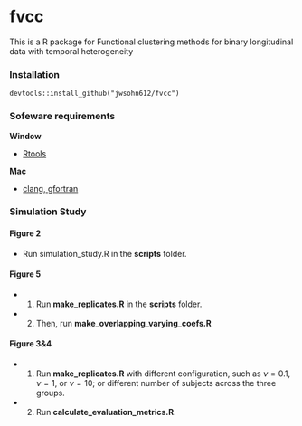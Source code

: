 # fvcc

This is a R package for Functional clustering methods for binary longitudinal data with temporal heterogeneity

### Installation
```
devtools::install_github("jwsohn612/fvcc")
```

### Sofeware requirements
**Window**
  - [Rtools](https://cran.r-project.org/bin/windows/Rtools/)

**Mac**
  - [clang, gfortran](https://cran.r-project.org/bin/macosx/tools/)


### Simulation Study 

#### Figure 2
- Run simulation_study.R in the **scripts** folder. 

#### Figure 5
- 1. Run **make_replicates.R** in the **scripts** folder. 
- 2. Then, run **make_overlapping_varying_coefs.R** 

#### Figure 3&4 
- 1. Run **make_replicates.R** with different configuration, such as $\nu=0.1$, $\nu=1$, or $\nu = 10$; or different number of subjects across the three groups.
- 2. Run **calculate_evaluation_metrics.R**.





